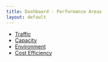 ```yaml
---
title: Dashboard - Performance Areas
layout: default
---
```


* [Traffic](/traffic/)
* [Capacity](/capacity/)
* [Environment](/efficiency/)
* [Cost Efficiency](/economics/)
